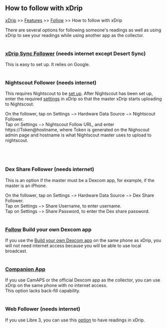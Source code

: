 ## How to follow with xDrip  
[xDrip](../README.md) >> [Features](./Features_page) >> [Follow](./Follow_page.md) >> How to follow with xDrip  
  
There are several options for following someone's readings as well as using xDrip to see your readings while using another app as the collector.  
<br/>  
  
### **[xDrip Sync Follower](./xDripSync.md)** (needs internet except Desert Sync)  
This is easy to set up.  It relies on Google.  
<br/>  
  
### **Nightscout Follower** (needs internet)  
This requires Nightscout to be [set up](./Nightscout_page.md).  After Nightscout has been set up, enter the required [settings](./Nightscout-Settings.md) in xDrip so that the master xDrip starts uploading to Nightscout.  

On the follower, tap on Settings &#8722;> Hardware Data Source &#8722;> Nightscout Follower.  
Tap on Settings &#8722;> Nightscout Follow URL, and enter https<nolink>://Token@hostname, where Token is generated on the Nighscout admin page and hostname is what Nightscout master uses to upload to nightscout.  
<br/>  
<br/>  
  
### **Dex Share Follower** (needs internet)  
This is an option if the master must be a Dexcom app, for example, if the master is an iPhone.  

On the follower, tap on Settings &#8722;> Hardware Data Source &#8722;> Dex Share Follower.  
Tap on Settings &#8722;> Share Username, to enter username.  
Tap on Settings &#8722;> Share Password, to enter the Dex share password.  
<br/>  
  
### **[Follow](./DexcomAppxDrip.md) Build your own Dexcom app**  
If you use the [Build your own Dexcom app](https://docs.google.com/forms/d/e/1FAIpQLScD76G0Y-BlL4tZljaFkjlwuqhT83QlFM5v6ZEfO7gCU98iJQ/viewform?fbzx=2196386787609383750&fbclid=IwAR2aL8Cps1s6W8apUVK-gOqgGpA-McMPJj9Y8emf_P0-_gAsmJs6QwAY-o0) on the same phone as xDrip, you will not need internet access because you will be able to use local broadcast.  
<br/>  
  
### **[Companion App](./Follow/CompanionApp.md)**  
If you use CamAPS or the official Dexcom app as the collector, you can use xDrip on the same phone with no internet access.  
This option lacks back-fill capability.  
<br/>  
  
### **Web Follower** (needs internet)  
If you use Libre 3, you can use this [option](./Libre3_Follow.md) to have readings in xDrip.  
  
